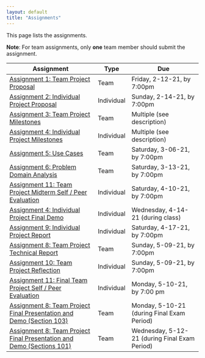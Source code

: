 ```yaml
---
layout: default
title: "Assignments"
---
```


This page lists the assignments.

**Note**: For team assignments, only **one** team member should submit the assignment.

Assignment | Type | Due
---------- | ---- | ---
[Assignment 1: Team Project Proposal](assign01.html) | Team | Friday, 2-12-21, by 7:00pm
[Assignment 2: Individual Project Proposal](assign02.html) | Individual | Sunday, 2-14-21, by 7:00pm
[Assignment 3: Team Project Milestones](assign03.html) | Team | Multiple (see description)
[Assignment 4: Individual Project Milestones](assign04.html) | Individual | Multiple (see description)
[Assignment 5: Use Cases](assign05.html) | Team | Saturday, 3-06-21, by 7:00pm
[Assignment 6: Problem Domain Analysis](assign06.html) | Team | Saturday, 3-13-21, by 7:00pm
[Assignment 11: Team Project Midterm Self / Peer Evaluation](assign11.html) | Individual | Saturday, 4-10-21, by 7:00pm
[Assignment 4: Individual Project Final Demo](assign04.html) | Individual | Wednesday, 4-14-21 (during class)
[Assignment 9: Individual Project Report](assign09.html) | Individual | Saturday, 4-17-21, by 7:00pm
[Assignment 8: Team Project Technical Report](assign08.html) | Team | Sunday, 5-09-21, by 7:00pm
[Assignment 10: Team Project Reflection](assign10.html) | Individual | Sunday, 5-09-21, by 7:00pm
[Assignment 11: Final Team Project Self / Peer Evaluation](assign11.html) | Individual | Monday, 5-10-21, by 7:00 pm
[Assignment 8: Team Project Final Presentation and Demo (Section 103)](assign08.html) | Team | Monday, 5-10-21 (during Final Exam Period)
[Assignment 8: Team Project Final Presentation and Demo (Sections 101)](assign08.html) | Team | Wednesday, 5-12-21 (during Final Exam Period)

